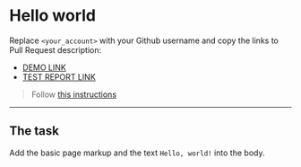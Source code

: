 # Hello world
Replace `<your_account>` with your Github username and copy the links to Pull Request description:
- [DEMO LINK](https://prokivskaaa.github.io/layout_hello-world/)
- [TEST REPORT LINK](https://prokivskaaa.github.io/layout_hello-world/report/html_report/)

> Follow [this instructions](https://mate-academy.github.io/layout_task-guideline/#how-to-solve-the-layout-tasks-on-github)
___

## The task
Add the basic page markup and the text `Hello, world!` into the body.
